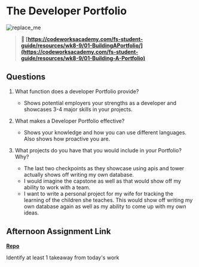 # The Developer Portfolio

![replace_me](https://codeworks.blob.core.windows.net/public/assets/img/illustrations/placeholder.svg)

> **📖 [https://codeworksacademy.com/fs-student-guide/resources/wk8-9/01-BuildingAPortfolio/](https://codeworksacademy.com/fs-student-guide/resources/wk8-9/01-Building-A-Portfolio)**

## Questions

1. What function does a developer Portfolio provide?
    - Shows potential employers your strengths as a developer and showcases 3-4 major skills in your projects.

2. What makes a Developer Portfolio effective?
    - Shows your knowledge and how you can use different languages. Also shows how proactive you are.

3. What projects do you have that you would include in your Portfolio? Why?
    - The last two checkpoints as they showcase using apis and tower actually shows off writing my own database.
    - I would imagine the capstone as well as that would show off my ability to work with a team.
    - I want to write a personal project for my wife for tracking the learning of the children she teaches. This would show off writing my own database again as well as my ability to come up with my own ideas.

## Afternoon Assignment Link

**[Repo](https://github.com/pkrueger/<ASSIGNMENT_REPO>)**

Identify at least 1 takeaway from today's work
